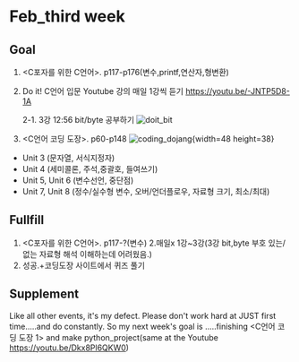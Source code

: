# Feb_third week
## Goal
 1. <C포자를 위한 C언어>. p117-p176(변수,printf,연산자,형변환) 


2. Do it! C언어 입문 Youtube 강의 매일 1강씩 듣기
https://youtu.be/-JNTP5D8-1A

    2-1. 3강 12:56 bit/byte 공부하기
    ![doit_bit](https://user-images.githubusercontent.com/70383140/108599750-6a62fd80-73d6-11eb-937d-8748ebf65619.jpg)

3. <C언어 코딩 도장>. p60-p148
![coding_dojang](https://user-images.githubusercontent.com/70383140/108599609-87e39780-73d5-11eb-8b73-9c6730edbb0c.jpg){width=48 height=38}
- Unit 3 (문자열, 서식지정자)
- Unit 4 (세미콜론, 주석,중괄호, 들여쓰기)
- Unit 5, Unit 6 (변수선언, 중단점)
- Unit 7, Unit 8 (정수/실수형 변수, 오버/언더플로우, 자료형 크기, 최소/최대)




## Fullfill
1. <C포자를 위한 C언어>. p117-?(변수)
2.매일x
1강~3강(3강 bit,byte 부호 있는/없는 자료형 해석 이해하는데 어려웠음.)
3. 성공.+코딩도장 사이트에서 퀴즈 풀기

## Supplement
Like all other events, it's my defect.
Please don't work hard at JUST first time.....and do constantly.
So my next week's goal is .....finishing  <C언어 코딩 도장 1> and make python_project(same at the Youtube https://youtu.be/Dkx8Pl6QKW0)  









